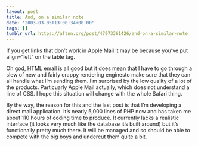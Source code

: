 ```yaml
---
layout: post
title: And, on a similar note
date: '2003-03-05T13:00:34+00:00'
tags: []
tumblr_url: https://aftnn.org/post/47973361426/and-on-a-similar-note
---
```

<p>If you get links that don&rsquo;t work in Apple Mail it may be because you&rsquo;ve put align=&ldquo;left&rdquo; on the table tag.</p>
<p>Oh god, HTML email is all good but it does mean that I have to go through a slew of new and fairly crappy  rendering enginesto make sure that they can all handle what I&rsquo;m sending them. I&rsquo;m surprised by the low quality of a lot of the products. Particuarly Apple Mail actually, which does not understand a line of CSS. I hope this situation will change with the whole Safari thing.</p>
<p>By the way, the reason for this and the last post is that I&rsquo;m developing a direct mail application. It&rsquo;s nearly 5,000 lines of PHP now and has taken me about 110 hours of coding time to produce. It currently lacks a realistic interface (it looks very much like the database it&rsquo;s built around) but it&rsquo;s functionally pretty much there. It will be managed and so should be able to compete with the big boys and undercut them quite a bit.</p>
